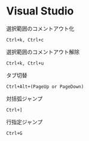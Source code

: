 Visual Studio
===

選択範囲のコメントアウト化
```
Ctrl+k, Ctrl+c
```

選択範囲のコメントアウト解除
```
Ctrl+k, Ctrl+u
```

タブ切替
```
Ctrl+Alt+(PageUp or PageDown)
```

対括弧ジャンプ
```
Ctrl+]
```

行指定ジャンプ
```
Ctrl+G
```
